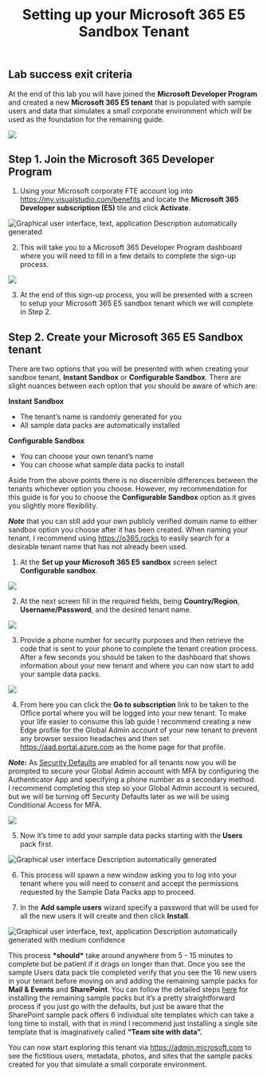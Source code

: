 ﻿---
id: setupm365
title: Setting up your Microsoft 365 E5 Sandbox Tenant 
sidebar_label: Set up Microsoft 365 tenant
slug: /setupm365
---

## Lab success exit criteria
At the end of this lab you will have joined the **Microsoft Developer Program** and created a new **Microsoft 365 E5 tenant** that is populated with sample users and data that simulates a small corporate environment which will be used as the foundation for the remaining guide.

![](img/setupm365.001.png)
## Step 1. Join the Microsoft 365 Developer Program
1. Using your Microsoft corporate FTE account log into <https://my.visualstudio.com/benefits> and locate the **Microsoft 365 Developer subscription (E5)** tile and click **Activate**. 

![Graphical user interface, text, application Description automatically generated](img/setupm365.002.png)

2. This will take you to a Microsoft 365 Developer Program dashboard where you will need to fill in a few details to complete the sign-up process. 

![](img/setupm365.003.png) 

3. At the end of this sign-up process, you will be presented with a screen to setup your Microsoft 365 E5 sandbox tenant which we will complete in Step 2.
## Step 2. Create your Microsoft 365 E5 Sandbox tenant
There are two options that you will be presented with when creating your sandbox tenant, **Instant Sandbox** or **Configurable Sandbox**. There are slight nuances between each option that you should be aware of which are:

**Instant Sandbox**
- The tenant’s name is randomly generated for you
- All sample data packs are automatically installed

**Configurable Sandbox**
- You can choose your own tenant’s name
- You can choose what sample data packs to install

Aside from the above points there is no discernible differences between the tenants whichever option you choose. However, my recommendation for this guide is for you to choose the **Configurable Sandbox** option as it gives you slightly more flexibility.

***Note*** that you can still add your own publicly verified domain name to either sandbox option you choose after it has been created. When naming your tenant, I recommend using <https://o365.rocks> to easily search for a desirable tenant name that has not already been used.

1. At the **Set up your Microsoft 365 E5 sandbox** screen select **Configurable sandbox**.

![](img/setupm365.004.png)

2. At the next screen fill in the required fields, being **Country/Region**, **Username/Password**, and the desired tenant name.

![](img/setupm365.005.png)

3. Provide a phone number for security purposes and then retrieve the code that is sent to your phone to complete the tenant creation process. After a few seconds you should be taken to the dashboard that shows information about your new tenant and where you can now start to add your sample data packs.


![](img/setupm365.006.png)

4. From here you can click the **Go to subscription** link to be taken to the Office portal where you will be logged into your new tenant. To make your life easier to consume this lab guide I recommend creating a new Edge profile for the Global Admin account of your new tenant to prevent any browser session headaches and then set <https://aad.portal.azure.com> as the home page for that profile. 

***Note:*** As [Security Defaults](https://docs.microsoft.com/en-us/azure/active-directory/fundamentals/concept-fundamentals-security-defaults) are enabled for all tenants now you will be prompted to secure your Global Admin account with MFA by configuring the Authenticator App and specifying a phone number as a secondary method. I recommend completing this step so your Global Admin account is secured, but we will be turning off Security Defaults later as we will be using Conditional Access for MFA.

![](img/setupm365.007.png)

5. Now it’s time to add your sample data packs starting with the **Users** pack first.

![Graphical user interface Description automatically generated](img/setupm365.008.png)


6. This process will spawn a new window asking you to log into your tenant where you will need to consent and accept the permissions requested by the Sample Data Packs app to proceed.

1. In the **Add sample users** wizard specify a password that will be used for all the new users it will create and then click **Install**. 


![Graphical user interface, text, application Description automatically generated with medium confidence](img/setupm365.009.png)

This process **\*should\*** take around anywhere from 5 - 15 minutes to complete but be patient if it drags on longer than that. Once you see the sample Users data pack tile completed verify that you see the 16 new users in your tenant before moving on and adding the remaining sample packs for **Mail & Events** and **SharePoint**. You can follow the detailed steps [here](https://docs.microsoft.com/en-us/office/developer-program/install-sample-packs) for installing the remaining sample packs but it’s a pretty straightforward process if you just go with the defaults, but just be aware that the SharePoint sample pack offers 6 individual site templates which can take a long time to install, with that in mind I recommend just installing a single site template that is imaginatively called **“Team site with data”.**

You can now start exploring this tenant via <https://admin.microsoft.com> to see the fictitious users, metadata, photos, and sites that the sample packs created for you that simulate a small corporate environment.

